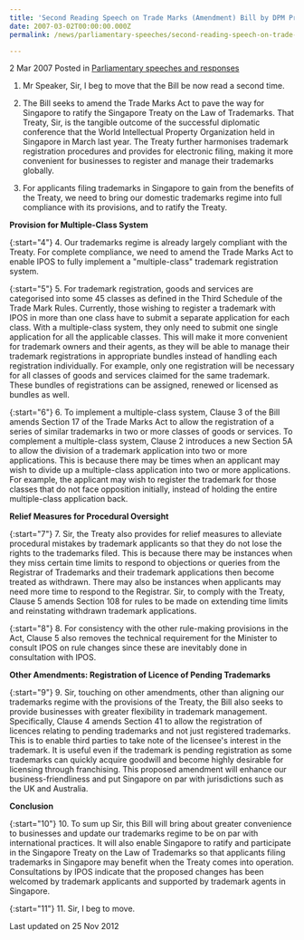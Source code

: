 ```yaml
---
title: 'Second Reading Speech on Trade Marks (Amendment) Bill by DPM Prof S Jayakumar, 22 Jan 2007'
date: 2007-03-02T00:00:00.000Z
permalink: /news/parliamentary-speeches/second-reading-speech-on-trade-marks-amendment-bill-by-dpm-prof-s-jayakumar-22-jan-2007

---
```



2 Mar 2007 Posted in [Parliamentary speeches and responses](/news/parliamentary-speeches) 

1. Mr Speaker, Sir, I beg to move that the Bill be now read a second time.

2. The Bill seeks to amend the Trade Marks Act to pave the way for Singapore to ratify the Singapore Treaty on the Law of Trademarks. That Treaty, Sir, is the tangible outcome of the successful diplomatic conference that the World Intellectual Property Organization held in Singapore in March last year. The Treaty further harmonises trademark registration procedures and provides for electronic filing, making it more convenient for businesses to register and manage their trademarks globally.

3. For applicants filing trademarks in Singapore to gain from the benefits of the Treaty, we need to bring our domestic trademarks regime into full compliance with its provisions, and to ratify the Treaty.


**Provision for Multiple-Class System**

{:start="4"}
4. Our trademarks regime is already largely compliant with the Treaty. For complete compliance, we need to amend the Trade Marks Act to enable IPOS to fully implement a "multiple-class" trademark registration system.

{:start="5"}
5. For trademark registration, goods and services are categorised into some 45 classes as defined in the Third Schedule of the Trade Mark Rules. Currently, those wishing to register a trademark with IPOS in more than one class have to submit a separate application for each class. With a multiple-class system, they only need to submit one single application for all the applicable classes. This will make it more convenient for trademark owners and their agents, as they will be able to manage their trademark registrations in appropriate bundles instead of handling each registration individually. For example, only one registration will be necessary for all classes of goods and services claimed for the same trademark. These bundles of registrations can be assigned, renewed or licensed as bundles as well.

{:start="6"}
6. To implement a multiple-class system, Clause 3 of the Bill amends Section 17 of the Trade Marks Act to allow the registration of a series of similar trademarks in two or more classes of goods or services. To complement a multiple-class system, Clause 2 introduces a new Section 5A to allow the division of a trademark application into two or more applications. This is because there may be times when an applicant may wish to divide up a multiple-class application into two or more applications. For example, the applicant may wish to register the trademark for those classes that do not face opposition initially, instead of holding the entire multiple-class application back.

**Relief Measures for Procedural Oversight**

{:start="7"}
7. Sir, the Treaty also provides for relief measures to alleviate procedural mistakes by trademark applicants so that they do not lose the rights to the trademarks filed. This is because there may be instances when they miss certain time limits to respond to objections or queries from the Registrar of Trademarks and their trademark applications then become treated as withdrawn. There may also be instances when applicants may need more time to respond to the Registrar. Sir, to comply with the Treaty, Clause 5 amends Section 108 for rules to be made on extending time limits and reinstating withdrawn trademark applications.

{:start="8"}
8. For consistency with the other rule-making provisions in the Act, Clause 5 also removes the technical requirement for the Minister to consult IPOS on rule changes since these are inevitably done in consultation with IPOS.

**Other Amendments: Registration of Licence of Pending Trademarks**

{:start="9"}
9. Sir, touching on other amendments, other than aligning our trademarks regime with the provisions of the Treaty, the Bill also seeks to provide businesses with greater flexibility in trademark management. Specifically, Clause 4 amends Section 41 to allow the registration of licences relating to pending trademarks and not just registered trademarks. This is to enable third parties to take note of the licensee's interest in the trademark. It is useful even if the trademark is pending registration as some trademarks can quickly acquire goodwill and become highly desirable for licensing through franchising. This proposed amendment will enhance our business-friendliness and put Singapore on par with jurisdictions such as the UK and Australia.

**Conclusion**

{:start="10"}
10. To sum up Sir, this Bill will bring about greater convenience to businesses and update our trademarks regime to be on par with international practices. It will also enable Singapore to ratify and participate in the Singapore Treaty on the Law of Trademarks so that applicants filing trademarks in Singapore may benefit when the Treaty comes into operation. Consultations by IPOS indicate that the proposed changes has been welcomed by trademark applicants and supported by trademark agents in Singapore.

{:start="11"}
11. Sir, I beg to move.

<p class="right-side-updated">Last updated on 25 Nov 2012</p> 


